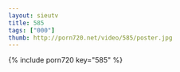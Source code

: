 ```yaml
--- 
layout: sieutv
title: 585
tags: ["000"]
thumb: http://porn720.net/video/585/poster.jpg
---
```

{% include porn720 key="585" %} 
